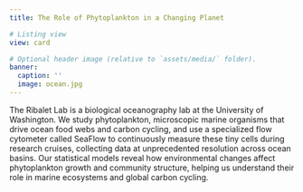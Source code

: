 ```yaml
---
title: The Role of Phytoplankton in a Changing Planet

# Listing view
view: card

# Optional header image (relative to `assets/media/` folder).
banner:
  caption: ''
  image: ocean.jpg
---  
```

The Ribalet Lab is a biological oceanography lab at the University of Washington. We study phytoplankton, microscopic marine organisms that drive ocean food webs and carbon cycling, and  use a specialized flow cytometer called SeaFlow to continuously measure these tiny cells during research cruises, collecting data at unprecedented resolution across ocean basins. Our statistical models reveal how environmental changes affect phytoplankton growth and community structure, helping us understand their role in marine ecosystems and global carbon cycling.

<br>